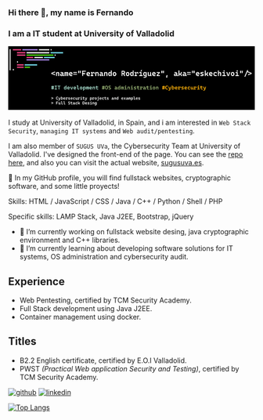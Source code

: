 ### Hi there 👋, my name is Fernando
### I am a  IT student at University of Valladolid
![I am a  IT student at University of Valladolid](./github_banner.png)

I study at University of Valladolid, in Spain, and i am interested in `Web Stack Security`, `managing IT systems` and `Web audit/pentesting`.

I am also member of `SUGUS UVa`, the Cybersecurity Team at University of Valladolid. I've designed the front-end of the page. You can see the [repo here](https://github.com/eskechivoi/Sugus_web), and also you can visit the actual website, [sugusuva.es](https://sugusuva.es).

:mag_right: In my GitHub profile, you will find fullstack websites, cryptographic software, and some little proyects!

Skills: HTML / JavaScript / CSS / Java / C++ / Python / Shell / PHP

Specific skills: LAMP Stack, Java J2EE, Bootstrap, jQuery

- 🔭 I’m currently working on fullstack website desing, java cryptographic environment and C++ libraries. 
- 🌱 I’m currently learning about developing software solutions for IT systems, OS administration and cybersecurity audit. 

## Experience

- Web Pentesting, certified by TCM Security Academy.
- Full Stack development using Java J2EE.
- Container management using docker.

## Titles

- B2.2 English certificate, certified by E.O.I Valladolid.
- PWST _(Practical Web application Security and Testing)_, certified by TCM Security Academy.

[<img src='https://cdn.jsdelivr.net/npm/simple-icons@3.0.1/icons/github.svg' alt='github' height='40'>](https://github.com/eskechivoi)  [<img src='https://cdn.jsdelivr.net/npm/simple-icons@3.0.1/icons/linkedin.svg' alt='linkedin' height='40'>](https://www.linkedin.com/in/ferrodmar/)  

[![Top Langs](https://github-readme-stats.vercel.app/api/top-langs/?username=eskechivoi&layout=compact&theme=tokyonight)](https://github.com/eskechivoi)
